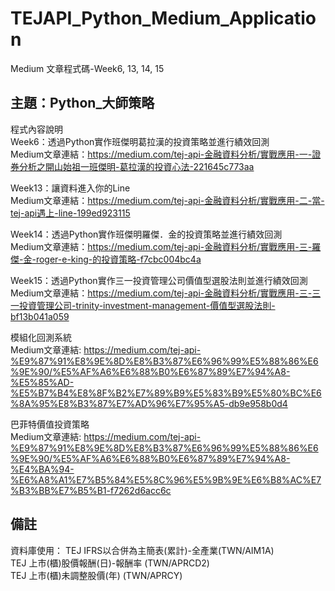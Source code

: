 # TEJAPI_Python_Medium_Application
Medium 文章程式碼-Week6, 13, 14, 15

## 主題：Python_大師策略
程式內容說明<br>
Week6：透過Python實作班傑明葛拉漢的投資策略並進行績效回測<br>
Medium文章連結：https://medium.com/tej-api-金融資料分析/實戰應用-一-證券分析之開山始祖一班傑明-葛拉漢的投資心法-221645c773aa<br>

Week13：讓資料進入你的Line<br>
Medium文章連結：https://medium.com/tej-api-金融資料分析/實戰應用-二-當-tej-api遇上-line-199ed923115 <br>

Week14：透過Python實作班傑明羅傑．金的投資策略並進行績效回測 <br>
Medium文章連結：https://medium.com/tej-api-金融資料分析/實戰應用-三-羅傑-金-roger-e-king-的投資策略-f7cbc004bc4a<br>


Week15：透過Python實作三一投資管理公司價值型選股法則並進行績效回測 <br>
Medium文章連結：https://medium.com/tej-api-金融資料分析/實戰應用-三-三一投資管理公司-trinity-investment-management-價值型選股法則-bf13b041a059<br>

模組化回測系統 <br>
Medium文章連結: https://medium.com/tej-api-%E9%87%91%E8%9E%8D%E8%B3%87%E6%96%99%E5%88%86%E6%9E%90/%E5%AF%A6%E6%88%B0%E6%87%89%E7%94%A8-%E5%85%AD-%E5%B7%B4%E8%8F%B2%E7%89%B9%E5%83%B9%E5%80%BC%E6%8A%95%E8%B3%87%E7%AD%96%E7%95%A5-db9e958b0d4 <br>

巴菲特價值投資策略 <br>
Medium文章連結: https://medium.com/tej-api-%E9%87%91%E8%9E%8D%E8%B3%87%E6%96%99%E5%88%86%E6%9E%90/%E5%AF%A6%E6%88%B0%E6%87%89%E7%94%A8-%E4%BA%94-%E6%A8%A1%E7%B5%84%E5%8C%96%E5%9B%9E%E6%B8%AC%E7%B3%BB%E7%B5%B1-f7262d6acc6c <br>

## 備註
資料庫使用：
TEJ  IFRS以合併為主簡表(累計)-全產業(TWN/AIM1A)<br>
TEJ  上市(櫃)股價報酬(日)-報酬率 (TWN/APRCD2)<br>
TEJ  上市(櫃)未調整股價(年)	(TWN/APRCY)
